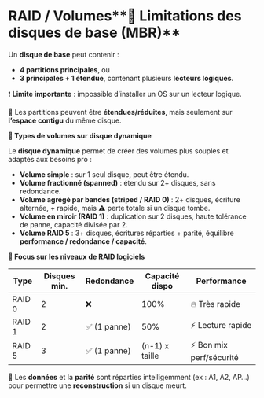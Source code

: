 # RAID / Volumes**🧱 Limitations des disques de base (MBR)**

Un **disque de base** peut contenir :

- **4 partitions principales**, ou
- **3 principales + 1 étendue**, contenant plusieurs **lecteurs logiques**.

❗ **Limite importante** : impossible d’installer un OS sur un lecteur logique.

📏 Les partitions peuvent être **étendues/réduites**, mais seulement sur **l’espace contigu** du même disque.



**🔀 Types de volumes sur disque dynamique**

Le **disque dynamique** permet de créer des volumes plus souples et adaptés aux besoins pro :

- **Volume simple** : sur 1 seul disque, peut être étendu.
- **Volume fractionné (spanned)** : étendu sur 2+ disques, sans redondance.
- **Volume agrégé par bandes (striped / RAID 0)** : 2+ disques, écriture alternée, + rapide, mais ⚠️ perte totale si un disque tombe.
- **Volume en miroir (RAID 1)** : duplication sur 2 disques, haute tolérance de panne, capacité divisée par 2.
- **Volume RAID 5** : 3+ disques, écritures réparties + parité, équilibre **performance / redondance / capacité**.



**🚀 Focus sur les niveaux de RAID logiciels**

| **Type** | **Disques min.** | **Redondance** | **Capacité dispo** | **Performance** |
|----|----|----|----|----|
| RAID 0 | 2 | ❌ | 100% | 🔥 Très rapide |
| RAID 1 | 2 | ✅ (1 panne) | 50% | ⚡ Lecture rapide |
| RAID 5 | 3 | ✅ (1 panne) | (n-1) x taille | ⚡ Bon mix perf/sécurité |

📌 Les **données** et la **parité** sont réparties intelligemment (ex : A1, A2, AP…) pour permettre une **reconstruction** si un disque meurt.
